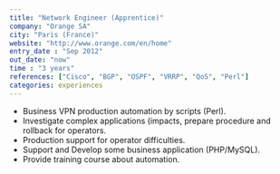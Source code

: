 ```yaml
---
title: "Network Engineer (Apprentice)"
company: "Orange SA"
city: "Paris (France)"
website: "http://www.orange.com/en/home"
entry_date : "Sep 2012"
out_date: "now"
time : "3 years"
references: ["Cisco", "BGP", "OSPF", "VRRP", "QoS", "Perl"]
categories: experiences
---
```


* Business VPN production automation by scripts (Perl).
* Investigate complex applications (impacts, prepare procedure and rollback for
operators.
* Production support for operator difficulties.
* Support and Develop some business application (PHP/MySQL).
* Provide training course about automation.